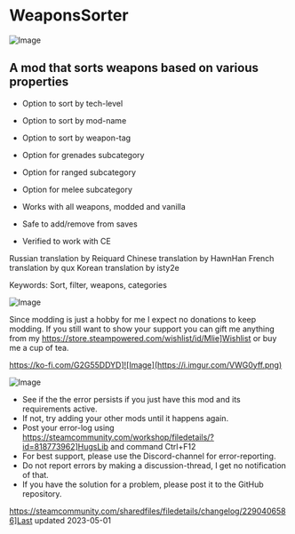 # WeaponsSorter

![Image](https://i.imgur.com/iCj5o7O.png)


## A mod that sorts weapons based on various properties




- Option to sort by tech-level
- Option to sort by mod-name
- Option to sort by weapon-tag
- Option for grenades subcategory
- Option for ranged subcategory
- Option for melee subcategory




- Works with all weapons, modded and vanilla
- Safe to add/remove from saves
- Verified to work with CE



Russian translation by Reiquard
Chinese translation by HawnHan
French translation by qux
Korean translation by isty2e

Keywords: Sort, filter, weapons, categories

![Image](https://i.imgur.com/Ds0rBAD.png)

Since modding is just a hobby for me I expect no donations to keep modding. If you still want to show your support you can gift me anything from my https://store.steampowered.com/wishlist/id/Mlie]Wishlist or buy me a cup of tea.

https://ko-fi.com/G2G55DDYD]![Image](https://i.imgur.com/VWG0yff.png)


![Image](https://i.imgur.com/5xwDG6H.png)



-  See if the the error persists if you just have this mod and its requirements active.
-  If not, try adding your other mods until it happens again.
-  Post your error-log using https://steamcommunity.com/workshop/filedetails/?id=818773962]HugsLib and command Ctrl+F12
-  For best support, please use the Discord-channel for error-reporting.
-  Do not report errors by making a discussion-thread, I get no notification of that.
-  If you have the solution for a problem, please post it to the GitHub repository.




https://steamcommunity.com/sharedfiles/filedetails/changelog/2290406586]Last updated 2023-05-01
